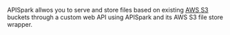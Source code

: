 APISpark allwos you to serve and store files based on existing [AWS S3](http://aws.amazon.com/fr/s3/) buckets through a custom web API using APISpark and its AWS S3 file store wrapper.